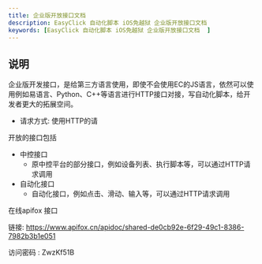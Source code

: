 ```yaml
---
title: 企业版开放接口文档
description: EasyClick 自动化脚本 iOS免越狱 企业版开放接口文档
keywords: [EasyClick 自动化脚本 iOS免越狱 企业版开放接口文档  ]
---
```




## 说明

企业版开发接口，是给第三方语言使用，即使不会使用EC的JS语言，依然可以使用例如易语言、Python、C++等语言进行HTTP接口对接，写自动化脚本，给开发者更大的拓展空间。

- 请求方式: 使用HTTP的请

开放的接口包括

- 中控接口
  - 原中控平台的部分接口，例如设备列表、执行脚本等，可以通过HTTP请求调用
- 自动化接口
  - 自动化接口，例如点击、滑动、输入等，可以通过HTTP请求调用

在线apifox 接口  

链接: https://www.apifox.cn/apidoc/shared-de0cb92e-6f29-49c1-8386-7982b3b1e051  

访问密码 : ZwzKf51B 






